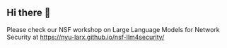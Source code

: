 ## Hi there 👋

Please check our NSF workshop on Large Language Models for Network Security at https://nyu-larx.github.io/nsf-llm4security/
